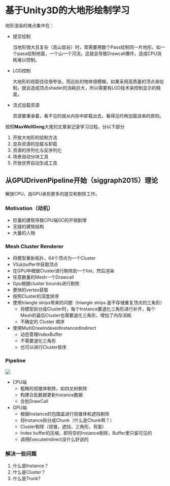 # 基于Unity3D的大地形绘制学习

地形渲染的难点集中在：

- 提交绘制

  当地形很大且复杂（高山低谷）时，常需要用数个Pass绘制同一片地形，如一个pass绘制地面，一个山一个河流。这就会导致Drawcall爆炸，造成CPU消耗难以控制。

- LOD控制

  大地形的视距往往很夸张，而远处的物体很模糊，如果采用高质量的顶点来绘制，就会造成顶点shader的消耗巨大，所以需要有LOD技术来控制显示的精度。

- 流式加载资源

  资源要秉承着，看不见的就从内存中卸载出去，看得见时再加载进来的原则。

按照**MaxWellGeng**大佬的文章来记录学习过程，分以下部分

1. 开放大地形的绘制方法
2. 显存资源的加载与卸载
3. 资源的序列化与反序列化
4. 场景自动分块工具
5. 开放世界自动生成工具

## 从GPUDrivenPipeline开始（siggraph2015）理论

解放CPU，由GPU承担更多的提交和剔除工作。

### Motivation（动机）

- 巨量的建筑导致CPU端GC的开销剧增
- 无缝的建筑结构
- 大量的人物

### Mesh Cluster Renderer

- 将模型重新拓扑，64个顶点为一个Cluster
- VS从buffer中获取顶点
- 在GPU中根据Cluster进行剔除到一个list，然后渲染
- 任意数量的Mesh一个Drawcall
- Gpu根据cluster bounds进行剔除
- 更快的vertex获取
- 按照Cluster的深度排序
- 使用triangle strips带来的问题（triangle strips 是不存储重复顶点的三角形）
  - 将模型拆分成Cluster时，每个Instance要退化三角形进行补齐，每个Mesh的最后Cluster也需要退化三角形，增加了内存消耗
  - 不确定的 Cluster 顺序
- 使用MultiDrawIndexedInstancedIndirect
  - 动态管理IndexBuffer
  - 不需要退化三角形
  - 也可以进行Cluster排序

### Pipeline

![](D:\Users\Administrator\Desktop\内存测试\GpuDrivenPpeline.jpg)

- CPU端
  - 粗略的视锥体剔除，如四叉树剔除
  - 构建合批数据更新Instance数据
  - 合批DrawCall
- GPU端
  - 根据Instance的包围盒进行视锥体和遮挡剔除
  - 将Instance拆分成Chunk（什么是Chunk啊？）
  - Cluster剔除（视锥，遮挡，三角形，背面）
  - Index buffer的压缩，即将空的Instance剔除，Buffer里只留可见的
  - 调用ExecuteIndirect没什么好说的

### 解决一些问题

1. 什么是Instance？
2. 什么是Cluster？
3. 什么是Trunk?